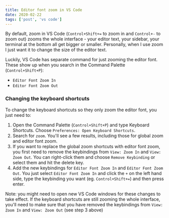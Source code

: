 ```yaml
---
title: Editor font zoom in VS Code
date: 2020-02-22
tags: ['post', 'vs code']
---
```


By default, zoom  in VS Code (`Control+Shift+=` to zoom in and `Control+-` to zoom out) zooms the whole interface - your editor text, your sidebar, your terminal at the bottom all get bigger or smaller. Personally, when I use zoom I just want it to change the size of the editor text.

Luckily, VS Code has separate command for just zooming the editor font. These show up when you search in the Command Palette (`Control+Shift+P`):
- `Editor Font Zoom In`
- `Editor Font Zoom Out`

### Changing the keyboard shortcuts
To change the keyboard shortcuts so they only zoom the editor font, you just need to:

1. Open the Command Palette (`Control+Shift+P`) and type Keyboard Shortcuts. Choose `Preferences: Open Keyboard Shortcuts`.
2. Search for `zoom`. You'll see a few results, including those for global zoom and editor font zoom.
3. If you want to replace the global zoom shortcuts with editor font zoom, you first need to remove the keybindings from `View: Zoom In` and `View: Zoom Out`. You can right-click them and choose `Remove Keybinding` or select them and hit the delete key. 
4. Add the new keybindings for `Editor Font Zoom In` and `Editor Font Zoom Out`. You just select `Editor Font Zoom In` and click the `+` on the left hand side, type the keybinding you want (eg. `Control+Shift+=`) and then press enter.

Note: you might need to open new VS Code windows for these changes to take effect. If the keyboard shortcuts are still zooming the whole interface, you'll need to make sure that you have removed the keybindings from `View: Zoom In` and `View: Zoom Out` (see step 3 above)